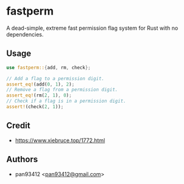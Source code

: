 fastperm
===

A dead-simple, extreme fast permission flag system for Rust with no dependencies.

Usage
---

```rs
use fastperm::{add, rm, check};

// Add a flag to a permission digit.
assert_eq!(add(0, 1), 2);
// Remove a flag from a permission digit.
assert_eq!(rm(2, 1), 0);
// Check if a flag is in a permission digit.
assert!(check(2, 1));
```

Credit
---

- <https://www.xiebruce.top/1772.html>

Authors
---

- pan93412 \<pan93412@gmail.com\>

